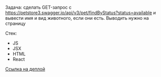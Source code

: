 Задача: сделать GET-запрос с https://petstore3.swagger.io/api/v3/pet/findByStatus?status=available
 и вывести имя и вид животного, если они есть. Выводить нужно на страницу


Стек:

- JS
- JSX
- HTML
- React


[Ссылка на деплой](https://get-request-d4c40zq03-renata-garaevas-projects.vercel.app/)